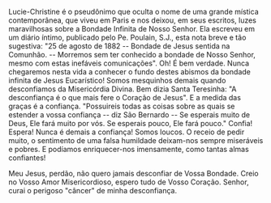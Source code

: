 Lucie-Christine é o pseudônimo que oculta o nome de uma grande mística contemporânea, que viveu em Paris e nos deixou, em seus escritos, luzes maravilhosas sobre a Bondade Infinita de Nosso Senhor. Ela escreveu em um diário íntimo, publicado pelo Pe. Poulain, S.J., esta nota breve e tão sugestiva: "25 de agosto de 1882 -- Bondade de Jesus sentida na Comunhão. -- Morremos sem ter conhecido a bondade de Nosso Senhor, mesmo com estas inefáveis comunicações". Oh! É bem verdade. Nunca chegaremos nesta vida a conhecer o fundo destes abismos da bondade infinita de Jesus Eucarístico! Somos mesquinhos demais quando desconfiamos da Misericórdia Divina. Bem dizia Santa Teresinha: "A desconfiança é o que mais fere o Coração de Jesus". E a medida das graças é a confiança. "Possuireis todas as coisas sobre as quais se estender a vossa confiança -- diz São Bernardo -- Se esperais muito de Deus, Ele fará muito por vós. Se esperais pouco, Ele fará pouco." Confia! Espera! Nunca é demais a confiança! Somos loucos. O receio de pedir muito, o sentimento de uma falsa humildade deixam-nos sempre miseráveis e pobres. E podíamos enriquecer-nos imensamente, como tantas almas confiantes!

Meu Jesus, perdão, não quero jamais desconfiar de Vossa Bondade. Creio no Vosso Amor Misericordioso, espero tudo de Vosso Coração. Senhor, curai o perigoso "câncer" de minha desconfiança.
